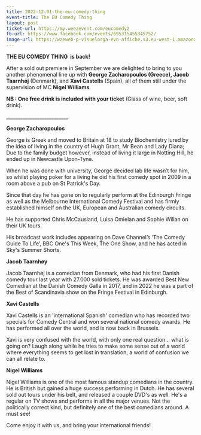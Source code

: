 ```yaml
---
title: 2022-12-01-the-eu-comedy-thing
event-title: The EU Comedy Thing
layout: post
ticket-url: https://my.weezevent.com/eucomedy2
fb-url: https://www.facebook.com/events/695315455345752/
image-url: https://wzeweb-p-visuelorga-evn-affiche.s3.eu-west-1.amazonaws.com/affiche_899932.jpg
---
```


<b>THE EU COMEDY THING  is back!</span></b></p>
<p> After a sold out premiere in September we are delighted to bring to you another phenomenal line up with <strong>George Zacharopoulos (Greece), </strong><strong>Jacob Taarnhøj</strong> (Denmark), and <strong>Xavi Castells</strong> (Spain), all of them still under the supervision of MC <strong>Nigel Williams</strong>.</p>

<p> <strong>NB : One free drink is included with your ticket</strong> (Glass of wine, beer, soft drink).</p>
<p> __________________________</p>

<p> <strong>George Zacharopoulos </strong></p>
<p> George is Greek and moved to Britain at 18 to study Biochemistry lured by the idea of living in the country of Hugh Grant, Mr Bean and Lady Diana; Due to the family budget however, instead of living it large in Notting Hill, he ended up in Newcastle Upon-Tyne.</p>
<p> When he was done with university, George decided lab life wasn’t for him, so whilst playing poker for a living he did his first comedy spot in 2009 in a room above a pub on St Patrick's Day.</p>
<p> Since that day he has gone on to regularly perform at the Edinburgh Fringe as well as the Melbourne International Comedy Festival and has firmly established himself on the UK, European and Australian comedy circuits.</p>
<p> He has supported Chris McCausland, Luisa Omielan and Sophie Willan on their UK tours.</p>
<p> His broadcast work includes appearing on Dave Channel’s ‘The Comedy Guide To Life’, BBC One's This Week, The One Show, and he has acted in Sky's Summer Shorts.</p>

<p> <strong>Jacob Taarnhøy </strong></p>
<p> Jacob Taarnhøj is a comedian from Denmark, who had his first Danish comedy tour last year with 27.000 sold tickets. He was awarded Best New Comedian at the Danish Comedy Galla in 2017, and in 2022 he was a part of the Best of Scandinavia show on the Fringe Festival in Edinburgh.</p>

<p> <strong>Xavi Castells </strong></p>
<p> Xavi Castells is an 'international Spanish' comedian who has recorded two specials for Comedy Central and won several national comedy awards. He has performed all over the world, and is now back in Brussels. </p>
<p> Xavi is very confused with the world, with only one real question... what is going on? Laugh along while he tries to make some sense out of a world where everything seems to get lost in translation, a world of confusion we can all relate to.</p>

<p> <strong>Nigel Williams</strong></p>
<p> Nigel Williams is one of the most famous standup comedians in the country. He is British but gained a huge success performing in Dutch. He has several sold out tours under his belt, and released a couple DVD's as well. He's a regular on TV shows and performs in all the major venues. Not the politically correct kind, but definitely one of the best comedians around. A must see!</p>

<p> Come enjoy it with us, and bring your international friends!</p>